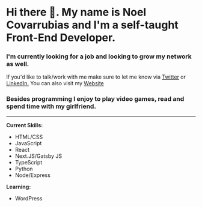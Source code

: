 # Hi there 👋. My name is Noel Covarrubias and I'm a self-taught Front-End Developer.

### I'm currently looking for a job and looking to grow my network as well.
If you'd like to talk/work with me make sure to let me know via [Twitter](https://twitter.com/noel_codes) or [LinkedIn.](https://www.linkedin.com/in/noelcodes/)
You can also visit my [Website](https://www.noelcodes.dev/)

### Besides programming I enjoy to play video games, read and spend time with my girlfriend. 
---

**Current Skills:**

- HTML/CSS
- JavaScript
- React
- Next.JS/Gatsby JS
- TypeScript
- Python
- Node/Express

**Learning:**

- WordPress

<!--
**NoelCov/NoelCov** is a ✨ _special_ ✨ repository because its `README.md` (this file) appears on your GitHub profile.

Here are some ideas to get you started:

- 🔭 I’m currently working on ...
- 🌱 I’m currently learning ...
- 👯 I’m looking to collaborate on ...
- 🤔 I’m looking for help with ...
- 💬 Ask me about ...
- 📫 How to reach me: ...
- 😄 Pronouns: ...
- ⚡ Fun fact: ...
-->
